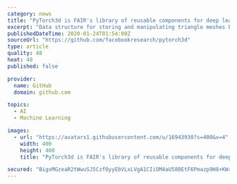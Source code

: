 ```yaml
---
category: news
title: "PyTorch3d is FAIR's library of reusable components for deep learning with 3D data."
excerpt: "Data structure for storing and manipulating triangle meshes Efficient operations on triangle meshes (projective transformations, graph convolution, sampling, loss functions) A differentiable mesh renderer PyTorch3d is designed to integrate smoothly with deep learning methods for predicting and manipulating 3D data. For this reason, all ..."
publishedDateTime: 2020-01-24T01:54:00Z
sourceUrl: "https://github.com/facebookresearch/pytorch3d"
type: article
quality: 48
heat: 48
published: false

provider:
  name: GitHub
  domain: github.com

topics:
  - AI
  - Machine Learning

images:
  - url: "https://avatars1.githubusercontent.com/u/16943930?s=400&v=4"
    width: 400
    height: 400
    title: "PyTorch3d is FAIR's library of reusable components for deep learning with 3D data."

secured: "BigxMGzeaR2tWwuSJ5CzfOyyEbVLxLVgA1CIiOM4aU580EtF6Pmazp9H8+KWrXFGrlhq9X+z21qppSKBZQY3/GPojlhzCfRV1NRVbgUDEQWK/fcrDFEAB/gPERQ2mgmb/i4XoAwWVMdguz7mrzPZSDys26dpexZjnjssWJRuhBRrkSXfJelKaKFpPECluskZZq9+qtywK7zrpxUwZangB82H9LPFeFnALMtWCoqIFqctqxzErHSwvFRwFiJIW7I9n3aKmzRbpYk4sH0Bu/D+H3esL77Tch76jgmKoXPzw4Ns9vcvsz6t0rWFZRymSTb4L1z49P8bOslBO+0HZ2lVw1anNelR7sNgNERA9gLX4L0p6LxKTnTAWdh/bwFXzL7BpGy1mh8ZCpxNQveB3L4Q3yia+469ezvoOZekTPkUsKBgvPsSDXb9lYAGp+YIaxqvt3XE3jHtoLjMQxmVJZH2gK4x+YK87IaOxSaPQREl1qI=;UdqEY5Em8gmPh3W+rbjhkA=="
---
```



